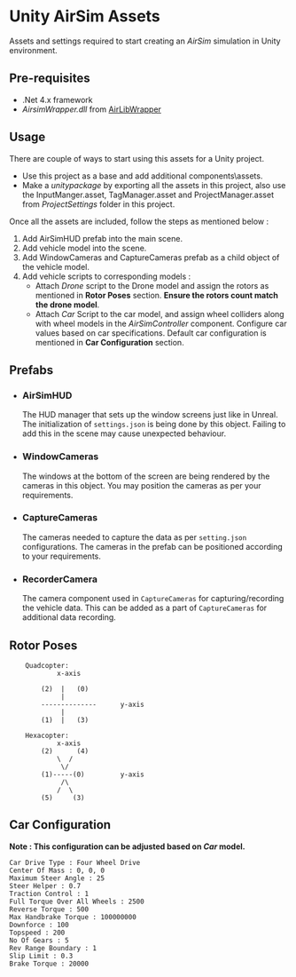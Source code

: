# Unity AirSim Assets

Assets and settings required to start creating an *AirSim* simulation in Unity environment.

## Pre-requisites

- .Net 4.x framework
- *AirsimWrapper.dll* from [AirLibWrapper](https://gitlab.com/prabhakarperigmail/AirSimUnityPort/tree/master/Unity/AirLibWrapper)

## Usage

There are couple of ways to start using this assets for a Unity project.

- Use this project as a base and add additional components\assets.
- Make a *unitypackage* by exporting all the assets in this project, also use the InputManger.asset, TagManager.asset and ProjectManager.asset from *ProjectSettings* folder in this project.

Once all the assets are included, follow the steps as mentioned below :

1. Add AirSimHUD prefab into the main scene.
2. Add vehicle model into the scene.
3. Add WindowCameras and CaptureCameras prefab as a child object of the vehicle model.
4. Add vehicle scripts to corresponding models :
    - Attach *Drone* script to the Drone model and assign the rotors as mentioned in **Rotor Poses** section. **Ensure the rotors count match the drone model**.
    - Attach *Car* Script to the car model, and assign wheel colliders along with wheel models in the *AirSimController* component. Configure car values based on car specifications. Default car configuration is mentioned in **Car Configuration** section.

## Prefabs

- ### AirSimHUD
    The HUD manager that sets up the window screens just like in Unreal. The initialization of `settings.json` is being done by this object.
    Failing to add this in the scene may cause unexpected behaviour.

- ### WindowCameras
    The windows at the bottom of the screen are being rendered by the cameras in this object. You may position the cameras as per
    your requirements.

- ### CaptureCameras
    The cameras needed to capture the data as per `setting.json` configurations. The cameras in the prefab can be positioned according to your
    requirements.

- ### RecorderCamera
    The camera component used in `CaptureCameras` for capturing/recording the vehicle data. This can be added as a part of `CaptureCameras` for
    additional data recording.

## Rotor Poses

>>>
        Quadcopter:
                x-axis

            (2)  |   (0)
                 |
            --------------      y-axis
                 |
            (1)  |   (3)

        Hexacopter:
                x-axis
            (2)      (4)
                \  /
                 \/
            (1)-----(0)         y-axis
                 /\
                /  \
            (5)     (3)
>>>

## Car Configuration

**Note : This configuration can be adjusted based on *Car* model.**
>>>
    Car Drive Type : Four Wheel Drive
    Center Of Mass : 0, 0, 0
    Maximum Steer Angle : 25
    Steer Helper : 0.7
    Traction Control : 1
    Full Torque Over All Wheels : 2500
    Reverse Torque : 500
    Max Handbrake Torque : 100000000
    Downforce : 100
    Topspeed : 200
    No Of Gears : 5
    Rev Range Boundary : 1
    Slip Limit : 0.3
    Brake Torque : 20000
>>>
